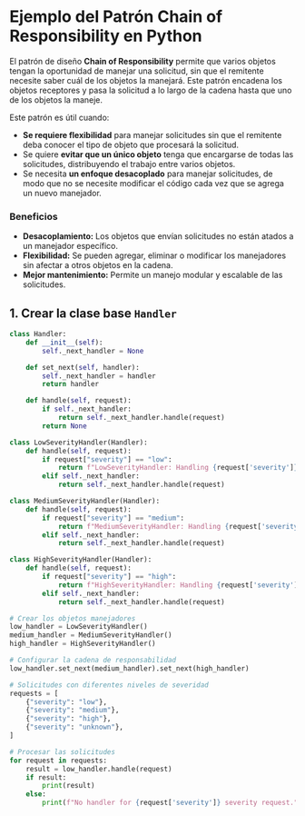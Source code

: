 # Ejemplo del Patrón Chain of Responsibility en Python

El patrón de diseño **Chain of Responsibility** permite que varios objetos tengan la oportunidad de manejar una solicitud, sin que el remitente necesite saber cuál de los objetos la manejará. Este patrón encadena los objetos receptores y pasa la solicitud a lo largo de la cadena hasta que uno de los objetos la maneje.

Este patrón es útil cuando:
- **Se requiere flexibilidad** para manejar solicitudes sin que el remitente deba conocer el tipo de objeto que procesará la solicitud.
- Se quiere **evitar que un único objeto** tenga que encargarse de todas las solicitudes, distribuyendo el trabajo entre varios objetos.
- Se necesita **un enfoque desacoplado** para manejar solicitudes, de modo que no se necesite modificar el código cada vez que se agrega un nuevo manejador.

### Beneficios
- **Desacoplamiento:** Los objetos que envían solicitudes no están atados a un manejador específico.
- **Flexibilidad:** Se pueden agregar, eliminar o modificar los manejadores sin afectar a otros objetos en la cadena.
- **Mejor mantenimiento:** Permite un manejo modular y escalable de las solicitudes.

## 1. Crear la clase base `Handler`

```python
class Handler:
    def __init__(self):
        self._next_handler = None

    def set_next(self, handler):
        self._next_handler = handler
        return handler

    def handle(self, request):
        if self._next_handler:
            return self._next_handler.handle(request)
        return None

class LowSeverityHandler(Handler):
    def handle(self, request):
        if request["severity"] == "low":
            return f"LowSeverityHandler: Handling {request['severity']} severity request."
        elif self._next_handler:
            return self._next_handler.handle(request)

class MediumSeverityHandler(Handler):
    def handle(self, request):
        if request["severity"] == "medium":
            return f"MediumSeverityHandler: Handling {request['severity']} severity request."
        elif self._next_handler:
            return self._next_handler.handle(request)

class HighSeverityHandler(Handler):
    def handle(self, request):
        if request["severity"] == "high":
            return f"HighSeverityHandler: Handling {request['severity']} severity request."
        elif self._next_handler:
            return self._next_handler.handle(request)

# Crear los objetos manejadores
low_handler = LowSeverityHandler()
medium_handler = MediumSeverityHandler()
high_handler = HighSeverityHandler()

# Configurar la cadena de responsabilidad
low_handler.set_next(medium_handler).set_next(high_handler)

# Solicitudes con diferentes niveles de severidad
requests = [
    {"severity": "low"},
    {"severity": "medium"},
    {"severity": "high"},
    {"severity": "unknown"},
]

# Procesar las solicitudes
for request in requests:
    result = low_handler.handle(request)
    if result:
        print(result)
    else:
        print(f"No handler for {request['severity']} severity request.")
```